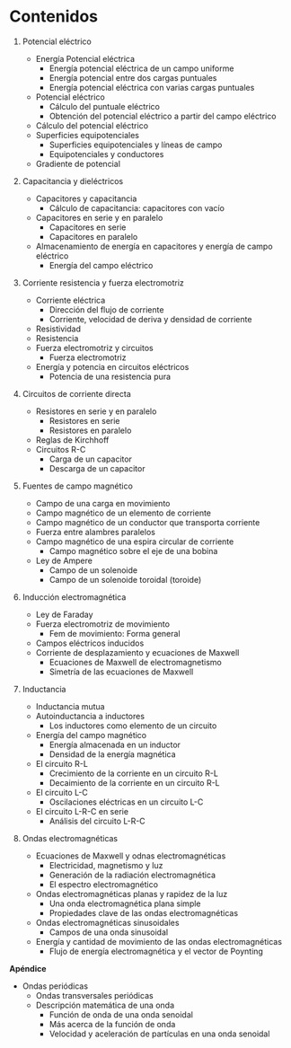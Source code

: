 # Contenidos

1. Potencial eléctrico
	- Energía Potencial eléctrica
		- Energía potencial eléctrica de un campo uniforme
		- Energía potencial entre dos cargas puntuales
		- Energía potencial eléctrica con varias cargas puntuales
	- Potencial eléctrico
		- Cálculo del puntuale eléctrico
		- Obtención del potencial eléctrico a partir del campo eléctrico
	- Cálculo del potencial eléctrico
	- Superficies equipotenciales
		- Superficies equipotenciales y líneas de campo
		- Equipotenciales y conductores
	- Gradiente de potencial

2. Capacitancia y dieléctricos
	- Capacitores y capacitancia
		- Cálculo de capacitancia: capacitores con vacío
	- Capacitores en serie y en paralelo
		- Capacitores en serie
		- Capacitores en paralelo
	- Almacenamiento de energía en capacitores y energía de campo eléctrico
		- Energía del campo eléctrico

3. Corriente resistencia y fuerza electromotriz
	- Corriente eléctrica
		- Dirección del flujo de corriente
		- Corriente, velocidad de deriva y densidad de corriente
	- Resistividad
	- Resistencia
	- Fuerza electromotriz y circuitos
		- Fuerza electromotriz
	- Energía y potencia en circuitos eléctricos
		- Potencia de una resistencia pura

4. Circuitos de corriente directa
	- Resistores en serie y en paralelo
		- Resistores en serie
		- Resistores en paralelo
	- Reglas de Kirchhoff
	- Circuitos R-C
		- Carga de un capacitor
		- Descarga de un capacitor

5. Fuentes de campo magnético
	- Campo de una carga en movimiento
	- Campo magnético de un elemento de corriente
	- Campo magnético de un conductor que transporta corriente
	- Fuerza entre alambres paralelos
	- Campo magnético de una espira circular de corriente
		- Campo magnético sobre el eje de una bobina
	- Ley de Ampere
		- Campo de un solenoide
		- Campo de un solenoide toroidal (toroide)

6. Inducción electromagnética
	- Ley de Faraday
	- Fuerza electromotriz de movimiento
		- Fem de movimiento: Forma general
	- Campos eléctricos inducidos
	- Corriente de desplazamiento y ecuaciones de Maxwell
		- Ecuaciones de Maxwell de electromagnetismo
		- Simetría de las ecuaciones de Maxwell

7. Inductancia
	- Inductancia mutua
	- Autoinductancia a inductores
		- Los inductores como elemento de un circuito
	- Energía del campo magnético
		- Energía almacenada en un inductor
		- Densidad de la energía magnética
	- El circuito R-L
		- Crecimiento de la corriente en un circuito R-L
		- Decaimiento de la corriente en un circuito R-L
	- El circuito L-C
		- Oscilaciones eléctricas en un circuito L-C
	- El circuito L-R-C en serie
		- Análisis del circuito L-R-C
	
8. Ondas electromagnéticas
	- Ecuaciones de Maxwell y odnas electromagnéticas
		- Electricidad, magnetismo y luz
		- Generación de la radiación electromagnética
		- El espectro electromagnético
	- Ondas electromagnéticas planas y rapidez de la luz
		- Una onda electromagnética plana simple
		- Propiedades clave de las ondas electromagnéticas
	- Ondas electromagnéticas sinusoidales
		- Campos de una onda sinusoidal
	- Energía y cantidad de movimiento de las ondas electromagnéticas
		- Flujo de energía electromagnética y el vector de Poynting

**Apéndice**
- Ondas periódicas
	- Ondas transversales periódicas
	- Descripción matemática de una onda
		- Función de onda de una onda senoidal
		- Más acerca de la función de onda
		- Velocidad y aceleración de partículas en una onda senoidal
